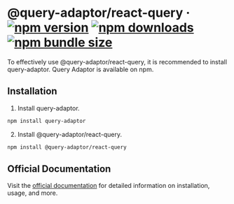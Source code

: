 # @query-adaptor/react-query &middot; [![npm version](https://img.shields.io/npm/v/@query-adaptor/react-query?color=000&labelColor=000&logo=npm)](https://www.npmjs.com/package/@query-adaptor/react-query) [![npm downloads](https://img.shields.io/npm/dm/@query-adaptor/react-query?color=000&labelColor=000)](https://www.npmjs.com/package/@query-adaptor/react-query) [![npm bundle size](https://img.shields.io/bundlephobia/min/@query-adaptor/react-query?color=000&labelColor=000)](https://www.npmjs.com/package/@query-adaptor/react-query)

To effectively use @query-adaptor/react-query, it is recommended to install query-adaptor. Query Adaptor is available on npm.

## Installation

1. Install query-adaptor.

```bash
npm install query-adaptor
```

2. Install @query-adaptor/react-query.

```bash
npm install @query-adaptor/react-query
```

## Official Documentation

Visit the [official documentation](https://query-fetch.gwansik.dev) for detailed information on installation, usage, and more.
